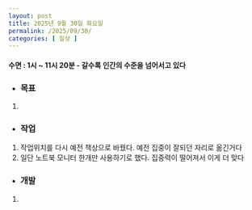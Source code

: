 ```yaml
---
layout: post
title: 2025년 9월 30일 화요일
permalink: /2025/09/30/
categories: [ 일상 ]
---
```

#### 수면 : 1시 ~ 11시 20분 - 갈수록 인간의 수준을 넘어서고 있다
* ### 목표
1. 

* ### 작업
1. 작업위치를 다시 예전 책상으로 바꿨다. 예전 집중이 잘되던 자리로 옮긴거다
2. 일단 노트북 모니터 한개만 사용하기로 했다. 집중력이 떨어져서 이게 더 맞다

* ### 개발
1. 
